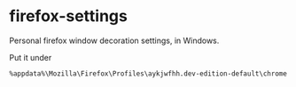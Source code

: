 # firefox-settings

Personal firefox window decoration settings, in Windows.

Put it under

`%appdata%\Mozilla\Firefox\Profiles\aykjwfhh.dev-edition-default\chrome`
